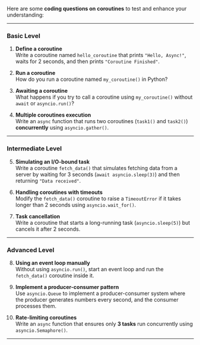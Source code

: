 Here are some **coding questions on coroutines** to test and enhance your understanding:

---

### **Basic Level**
1. **Define a coroutine**  
   Write a coroutine named `hello_coroutine` that prints `"Hello, Async!"`, waits for 2 seconds, and then prints `"Coroutine Finished"`.

2. **Run a coroutine**  
   How do you run a coroutine named `my_coroutine()` in Python?

3. **Awaiting a coroutine**  
   What happens if you try to call a coroutine using `my_coroutine()` without `await` or `asyncio.run()`?

4. **Multiple coroutines execution**  
   Write an `async` function that runs two coroutines (`task1()` and `task2()`) **concurrently** using `asyncio.gather()`.

---

### **Intermediate Level**
5. **Simulating an I/O-bound task**  
   Write a coroutine `fetch_data()` that simulates fetching data from a server by waiting for 3 seconds (`await asyncio.sleep(3)`) and then returning `"Data received"`.

6. **Handling coroutines with timeouts**  
   Modify the `fetch_data()` coroutine to raise a `TimeoutError` if it takes longer than 2 seconds using `asyncio.wait_for()`.

7. **Task cancellation**  
   Write a coroutine that starts a long-running task (`asyncio.sleep(5)`) but cancels it after 2 seconds.

---

### **Advanced Level**
8. **Using an event loop manually**  
   Without using `asyncio.run()`, start an event loop and run the `fetch_data()` coroutine inside it.

9. **Implement a producer-consumer pattern**  
   Use `asyncio.Queue` to implement a producer-consumer system where the producer generates numbers every second, and the consumer processes them.

10. **Rate-limiting coroutines**  
    Write an `async` function that ensures only **3 tasks** run concurrently using `asyncio.Semaphore()`.

---
